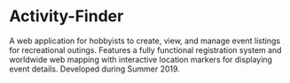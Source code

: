 # Activity-Finder
A web application for hobbyists to create, view, and manage event listings for recreational outings. Features a fully functional registration system and worldwide web mapping with interactive location markers for displaying event details. Developed during Summer 2019.
